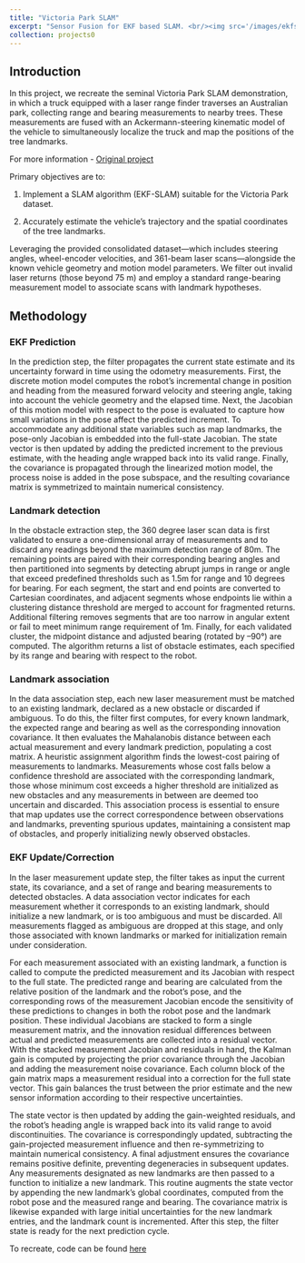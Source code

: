 ```yaml
---
title: "Victoria Park SLAM"
excerpt: "Sensor Fusion for EKF based SLAM. <br/><img src='/images/ekfslam/traj_viz.gif' width='700'/>"
collection: projects0
---
```


## Introduction

In this project, we recreate the seminal Victoria Park SLAM demonstration, in which a truck equipped with a laser range finder traverses an Australian park, collecting range and bearing measurements to nearby trees. These measurements are fused with an Ackermann-steering kinematic model of the vehicle to simultaneously localize the truck and map the positions of the tree landmarks.

For more information - [Original project](https://www-personal.acfr.usyd.edu.au/nebot/victoria_park.htm)

Primary objectives are to:

1) Implement a SLAM algorithm (EKF-SLAM) suitable for the Victoria Park dataset.

2) Accurately estimate the vehicle’s trajectory and the spatial coordinates of the tree landmarks.

Leveraging the provided consolidated dataset—which includes steering angles, wheel-encoder velocities, and
361-beam laser scans—alongside the known vehicle geometry and motion model parameters. We filter out invalid laser returns
(those beyond 75 m) and employ a standard range-bearing measurement model to associate scans with landmark hypotheses.

## Methodology

### EKF Prediction

In the prediction step, the filter propagates the current state estimate and its uncertainty forward in time using the odometry
measurements. 
First, the discrete motion model computes the robot’s incremental change in position and heading from the measured forward velocity and steering angle, taking into account the vehicle geometry and the elapsed time. Next, the Jacobian of this motion model with respect to the pose is evaluated to capture how small variations in the pose affect the predicted increment. To accommodate any additional state variables such as map landmarks, the pose-only Jacobian is embedded into the full-state Jacobian. The state vector is then updated by adding the predicted increment to the previous estimate, with the heading angle wrapped back into its valid range. Finally, the covariance is propagated through the linearized motion model, the process noise is added in the pose subspace, and the resulting covariance matrix is symmetrized to maintain numerical
consistency.

### Landmark detection

In the obstacle extraction step, the 360 degree laser scan data is first validated to ensure a one-dimensional array of measurements
and to discard any readings beyond the maximum detection range of 80m. 
The remaining points are paired with their corresponding bearing angles and then partitioned into segments by detecting abrupt jumps in range or angle that exceed predefined thresholds such as 1.5m for range and 10 degrees for bearing. For each segment, the start and end points are converted to Cartesian coordinates, and adjacent segments whose endpoints lie within a clustering distance threshold are merged to account for fragmented returns. 
Additional filtering removes segments that are too narrow in angular extent or fail to meet minimum range requirement of 1m. Finally, for each validated cluster, the midpoint distance and adjusted bearing (rotated by –90°) are computed. The
algorithm returns a list of obstacle estimates, each specified by its range and bearing with respect to the robot.

### Landmark association

In the data association step, each new laser measurement must be matched to an existing landmark, declared as a new
obstacle or discarded if ambiguous. 
To do this, the filter first computes, for every known landmark, the expected range and bearing as well as the corresponding innovation covariance. It then evaluates the Mahalanobis distance between each actual measurement and every landmark prediction, populating a cost matrix. A heuristic assignment algorithm finds the lowest-cost pairing of measurements to landmarks. Measurements whose cost falls below a confidence threshold are associated with
the corresponding landmark, those whose minimum cost exceeds a higher threshold are initialized as new obstacles and
any measurements in between are deemed too uncertain and discarded. This association process is essential to ensure that
map updates use the correct correspondence between observations and landmarks, preventing spurious updates, maintaining a
consistent map of obstacles, and properly initializing newly observed obstacles.

### EKF Update/Correction

In the laser measurement update step, the filter takes as input the current state, its covariance, and a set of range and bearing
measurements to detected obstacles. A data association vector indicates for each measurement whether it corresponds to an
existing landmark, should initialize a new landmark, or is too ambiguous and must be discarded. All measurements flagged
as ambiguous are dropped at this stage, and only those associated with known landmarks or marked for initialization remain
under consideration.

For each measurement associated with an existing landmark, a function is called to compute the predicted measurement and its
Jacobian with respect to the full state. The predicted range and bearing are calculated from the relative position of the landmark
and the robot’s pose, and the corresponding rows of the measurement Jacobian encode the sensitivity of these predictions to
changes in both the robot pose and the landmark position. These individual Jacobians are stacked to form a single measurement
matrix, and the innovation residual differences between actual and predicted measurements are collected into a residual vector.
With the stacked measurement Jacobian and residuals in hand, the Kalman gain is computed by projecting the prior covariance
through the Jacobian and adding the measurement noise covariance. Each column block of the gain matrix maps a measurement
residual into a correction for the full state vector. This gain balances the trust between the prior estimate and the new sensor
information according to their respective uncertainties.

The state vector is then updated by adding the gain-weighted residuals, and the robot’s heading angle is wrapped back into
its valid range to avoid discontinuities. The covariance is correspondingly updated, subtracting the gain-projected measurement
influence and then re-symmetrizing to maintain numerical consistency. A final adjustment ensures the covariance remains
positive definite, preventing degeneracies in subsequent updates.
Any measurements designated as new landmarks are then passed to a function to initialize a new landmark. This routine
augments the state vector by appending the new landmark’s global coordinates, computed from the robot pose and the measured
range and bearing. The covariance matrix is likewise expanded with large initial uncertainties for the new landmark entries,
and the landmark count is incremented. After this step, the filter state is ready for the next prediction cycle.

To recreate, code can be found [here](https://github.com/AshwinDisa/RBE595_Advanced_Robot_Navigation/blob/master/Module_4_SLAM/main.py) 